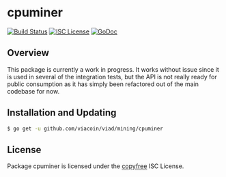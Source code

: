 cpuminer
========

[![Build Status](http://img.shields.io/travis/viacoin/viad.svg)](https://travis-ci.org/viacoin/viad)
[![ISC License](http://img.shields.io/badge/license-ISC-blue.svg)](http://copyfree.org)
[![GoDoc](https://img.shields.io/badge/godoc-reference-blue.svg)](http://godoc.org/github.com/viacoin/viad/mining/cpuminer)

## Overview

This package is currently a work in progress.  It works without issue since it
is used in several of the integration tests, but the API is not really ready for
public consumption as it has simply been refactored out of the main codebase for
now.

## Installation and Updating

```bash
$ go get -u github.com/viacoin/viad/mining/cpuminer
```

## License

Package cpuminer is licensed under the [copyfree](http://copyfree.org) ISC
License.
